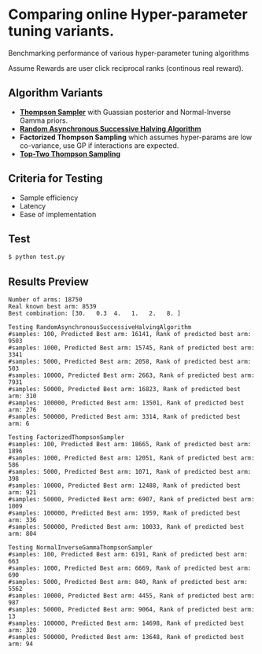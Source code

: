 # Comparing online Hyper-parameter tuning variants.
Benchmarking performance of various hyper-parameter tuning algorithms

Assume Rewards are user click reciprocal ranks (continous real reward).

## Algorithm Variants

* [**Thompson Sampler**](https://www.cs.ubc.ca/labs/lci/mlrg/slides/2019_summer_6_thompson_sampling.pdf) with Guassian posterior and Normal-Inverse Gamma priors.
* [**Random Asynchronous Successive Halving Algorithm**](https://arxiv.org/pdf/1810.05934)
* **Factorized Thompson Sampling** which assumes hyper-params are low co-variance, use GP if interactions are expected.
* [**Top-Two Thompson Sampling**](https://arxiv.org/pdf/1602.08448)

## Criteria for Testing
* Sample efficiency
* Latency
* Ease of implementation

## Test
```bash
$ python test.py
```

## Results Preview
```shell
Number of arms: 18750
Real known best arm: 8539
Best combination: [30.   0.3  4.   1.   2.   8. ]

Testing RandomAsynchronousSuccessiveHalvingAlgorithm
#samples: 100, Predicted Best arm: 16141, Rank of predicted best arm: 9503
#samples: 1000, Predicted Best arm: 15745, Rank of predicted best arm: 3341
#samples: 5000, Predicted Best arm: 2058, Rank of predicted best arm: 503
#samples: 10000, Predicted Best arm: 2663, Rank of predicted best arm: 7931
#samples: 50000, Predicted Best arm: 16823, Rank of predicted best arm: 310
#samples: 100000, Predicted Best arm: 13501, Rank of predicted best arm: 276
#samples: 500000, Predicted Best arm: 3314, Rank of predicted best arm: 6

Testing FactorizedThompsonSampler
#samples: 100, Predicted Best arm: 18665, Rank of predicted best arm: 1896
#samples: 1000, Predicted Best arm: 12051, Rank of predicted best arm: 586
#samples: 5000, Predicted Best arm: 1071, Rank of predicted best arm: 398
#samples: 10000, Predicted Best arm: 12488, Rank of predicted best arm: 921
#samples: 50000, Predicted Best arm: 6907, Rank of predicted best arm: 1009
#samples: 100000, Predicted Best arm: 1959, Rank of predicted best arm: 336
#samples: 500000, Predicted Best arm: 10033, Rank of predicted best arm: 804

Testing NormalInverseGammaThompsonSampler
#samples: 100, Predicted Best arm: 6191, Rank of predicted best arm: 663
#samples: 1000, Predicted Best arm: 6669, Rank of predicted best arm: 690
#samples: 5000, Predicted Best arm: 840, Rank of predicted best arm: 5562
#samples: 10000, Predicted Best arm: 4455, Rank of predicted best arm: 987
#samples: 50000, Predicted Best arm: 9064, Rank of predicted best arm: 13
#samples: 100000, Predicted Best arm: 14698, Rank of predicted best arm: 320
#samples: 500000, Predicted Best arm: 13648, Rank of predicted best arm: 94
```